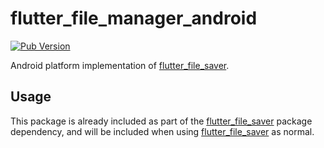 # flutter_file_manager_android

[![Pub Version](https://img.shields.io/pub/v/flutter_file_manager_android)](https://pub.dev/packages/flutter_file_manager_android)

Android platform implementation of [flutter_file_saver](https://pub.dev/packages/flutter_file_saver).

## Usage

This package is already included as part of the [flutter_file_saver](https://pub.dev/packages/flutter_file_saver) package dependency, and will be included when using [flutter_file_saver](https://pub.dev/packages/flutter_file_saver) as normal.

